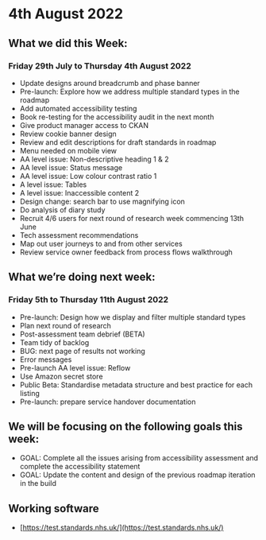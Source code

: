 # 4th August 2022 

## What we did this Week:
### Friday 29th July to Thursday 4th August 2022
*  Update designs around breadcrumb and phase banner
*  Pre-launch: Explore how we address multiple standard types in the roadmap
*  Add automated accessibility testing
*  Book re-testing for the accessibility audit in the next month
*  Give product manager access to CKAN
*  Review cookie banner design
*  Review and edit descriptions for draft standards in roadmap
*  Menu needed on mobile view
*  AA level issue: Non-descriptive heading 1 & 2
*  AA level issue: Status message
*  AA level issue: Low colour contrast ratio 1
*  A level issue: Tables
*  A level issue: Inaccessible content 2
*  Design change: search bar to use magnifying icon
*  Do analysis of diary study
*  Recruit 4/6 users for next round of research week commencing 13th June
*  Tech assessment recommendations
*  Map out user journeys to and from other services
*  Review service owner feedback from process flows walkthrough

## What we’re doing next week:
### Friday 5th to Thursday 11th August 2022
*  Pre-launch: Design how we display and filter multiple standard types
*  Plan next round of research
*  Post-assessment team debrief (BETA)
*  Team tidy of backlog
*  BUG: next page of results not working
*  Error messages
*  Pre-launch AA level issue: Reflow
*  Use Amazon secret store
*  Public Beta: Standardise metadata structure and best practice for each listing
*  Pre-launch: prepare service handover documentation

## We will be focusing on the following goals this week:
* GOAL: Complete all the issues arising from accessibility assessment and complete the accessibility statement
* GOAL: Update the content and design of the previous roadmap iteration in the build

## Working software
* [https://test.standards.nhs.uk/](https://test.standards.nhs.uk/) 



